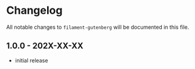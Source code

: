 # Changelog

All notable changes to `filament-gutenberg` will be documented in this file.

## 1.0.0 - 202X-XX-XX

- initial release
